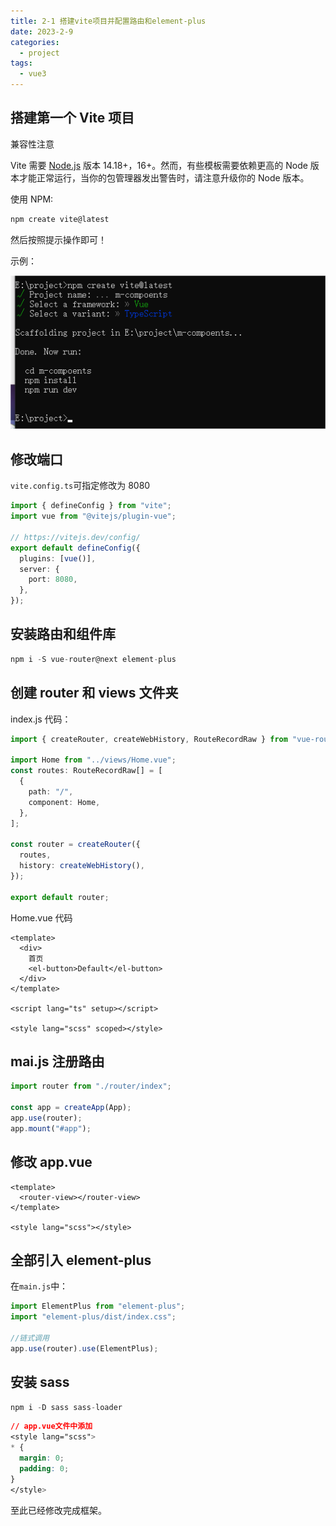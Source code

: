 ```yaml
---
title: 2-1 搭建vite项目并配置路由和element-plus
date: 2023-2-9
categories:
  - project
tags:
  - vue3
---
```


## 搭建第一个 Vite 项目

兼容性注意

Vite 需要 [Node.js](https://nodejs.org/en/) 版本 14.18+，16+。然而，有些模板需要依赖更高的 Node 版本才能正常运行，当你的包管理器发出警告时，请注意升级你的 Node 版本。

使用 NPM:

```javascript
npm create vite@latest
```

然后按照提示操作即可！

示例：

![](./img/bg1.png)

## 修改端口

`vite.config.ts`可指定修改为 8080

```typescript
import { defineConfig } from "vite";
import vue from "@vitejs/plugin-vue";

// https://vitejs.dev/config/
export default defineConfig({
  plugins: [vue()],
  server: {
    port: 8080,
  },
});
```

## 安装路由和组件库

```javascript
npm i -S vue-router@next element-plus
```

## 创建 router 和 views 文件夹

index.js 代码：

```typescript
import { createRouter, createWebHistory, RouteRecordRaw } from "vue-router";

import Home from "../views/Home.vue";
const routes: RouteRecordRaw[] = [
  {
    path: "/",
    component: Home,
  },
];

const router = createRouter({
  routes,
  history: createWebHistory(),
});

export default router;
```

Home.vue 代码

```vue
<template>
  <div>
    首页
    <el-button>Default</el-button>
  </div>
</template>

<script lang="ts" setup></script>

<style lang="scss" scoped></style>
```

## mai.js 注册路由

```javascript
import router from "./router/index";

const app = createApp(App);
app.use(router);
app.mount("#app");
```

## 修改 app.vue

```vue
<template>
  <router-view></router-view>
</template>

<style lang="scss"></style>
```

## 全部引入 element-plus

在`main.js`中：

```javascript
import ElementPlus from "element-plus";
import "element-plus/dist/index.css";

//链式调用
app.use(router).use(ElementPlus);
```

## 安装 sass

```javascript
npm i -D sass sass-loader
```

```css
// app.vue文件中添加
<style lang="scss">
* {
  margin: 0;
  padding: 0;
}
</style>
```

至此已经修改完成框架。
